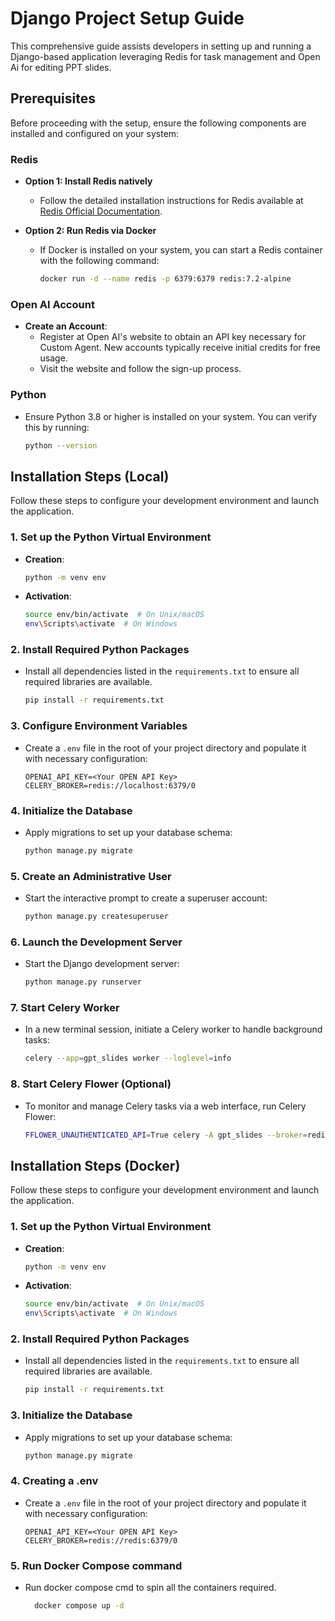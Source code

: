 # Django Project Setup Guide

This comprehensive guide assists developers in setting up and running a Django-based application leveraging Redis for task management and Open Ai for editing PPT slides.

## Prerequisites

Before proceeding with the setup, ensure the following components are installed and configured on your system:

### Redis

- **Option 1: Install Redis natively**
  - Follow the detailed installation instructions for Redis available at [Redis Official Documentation](https://redis.io/docs/latest/operate/oss_and_stack/install/install-redis/).

- **Option 2: Run Redis via Docker**
  - If Docker is installed on your system, you can start a Redis container with the following command:

    ```bash
    docker run -d --name redis -p 6379:6379 redis:7.2-alpine
    ```

### Open AI Account

- **Create an Account**:
  - Register at Open AI's website to obtain an API key necessary for Custom Agent. New accounts typically receive initial credits for free usage.
  - Visit the website and follow the sign-up process.

### Python

- Ensure Python 3.8 or higher is installed on your system. You can verify this by running:

  ```bash
  python --version
  ```

## Installation Steps (Local)

Follow these steps to configure your development environment and launch the application.

### 1. Set up the Python Virtual Environment

- **Creation**:

  ```bash
  python -m venv env
  ```

- **Activation**:

  ```bash
  source env/bin/activate  # On Unix/macOS
  env\Scripts\activate  # On Windows
  ```

### 2. Install Required Python Packages

- Install all dependencies listed in the `requirements.txt` to ensure all required libraries are available.

  ```bash
  pip install -r requirements.txt
  ```

### 3. Configure Environment Variables

- Create a `.env` file in the root of your project directory and populate it with necessary configuration:

  ```plaintext
  OPENAI_API_KEY=<Your OPEN API Key>
  CELERY_BROKER=redis://localhost:6379/0
  ```

### 4. Initialize the Database

- Apply migrations to set up your database schema:

  ```bash
  python manage.py migrate
  ```

### 5. Create an Administrative User

- Start the interactive prompt to create a superuser account:

  ```bash
  python manage.py createsuperuser
  ```

### 6. Launch the Development Server

- Start the Django development server:

  ```bash
  python manage.py runserver
  ```

### 7. Start Celery Worker

- In a new terminal session, initiate a Celery worker to handle background tasks:

  ```bash
  celery --app=gpt_slides worker --loglevel=info
  ```

### 8. Start Celery Flower (Optional)

- To monitor and manage Celery tasks via a web interface, run Celery Flower:

  ```bash
  FFLOWER_UNAUTHENTICATED_API=True celery -A gpt_slides --broker=redis://localhost:6379/0 flower --port=5555
  ```

## Installation Steps (Docker)  

Follow these steps to configure your development environment and launch the application.

### 1. Set up the Python Virtual Environment

- **Creation**:

  ```bash
  python -m venv env
  ```

- **Activation**:

  ```bash
  source env/bin/activate  # On Unix/macOS
  env\Scripts\activate  # On Windows
  ```

### 2. Install Required Python Packages

- Install all dependencies listed in the `requirements.txt` to ensure all required libraries are available.

  ```bash
  pip install -r requirements.txt
  ```
### 3. Initialize the Database

- Apply migrations to set up your database schema:

  ```bash
  python manage.py migrate
  ```
  
### 4. Creating a .env
- Create a `.env` file in the root of your project directory and populate it with necessary configuration:
 
   ```plaintext
  OPENAI_API_KEY=<Your OPEN API Key>
  CELERY_BROKER=redis://redis:6379/0
  ```

### 5. Run Docker Compose command
- Run docker compose cmd to spin all the containers required.
  
  ```bash
    docker compose up -d
  ```

